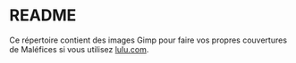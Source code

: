 # README

Ce répertoire contient des images Gimp pour faire vos propres couvertures de Maléfices si vous utilisez [lulu.com](https://www.lulu.com).

